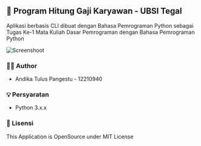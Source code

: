 ## 👋 Program Hitung Gaji Karyawan - UBSI Tegal
Aplikasi berbasis CLI dibuat dengan Bahasa Pemrograman Python sebagai Tugas Ke-1 Mata Kuliah Dasar Pemrograman dengan Bahasa Pemrograman Python

![Screenshoot](https://user-images.githubusercontent.com/62005221/135862197-084d95d0-f28b-4775-b2b9-851b1ebb565e.png)

### 🕵️‍♂️ Author
- Andika Tulus Pangestu - 12210940

### 💡 Persyaratan
- Python 3.x.x

### 🔐 Lisensi
This Application is OpenSource under MIT License
